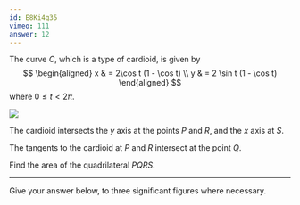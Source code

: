 ```yaml
---
id: E8Ki4q35
vimeo: 111
answer: 12
---
```


The curve $C$, which is a type of cardioid, is given by
$$
\begin{aligned}
x & = 2\cos t (1 - \cos t) \\
y & = 2 \sin t (1 - \cos t)
\end{aligned}
$$
where $0 \leq t < 2\pi$.

![](/img/learn/parametric-07.svg)

The cardioid intersects the $y$ axis at the points $P$ and $R$, and the $x$ axis at $S$.

The tangents to the cardioid at $P$ and $R$ intersect at the point $Q$.

Find the area of the quadrilateral $PQRS$.

---

Give your answer below, to three significant figures where necessary.
